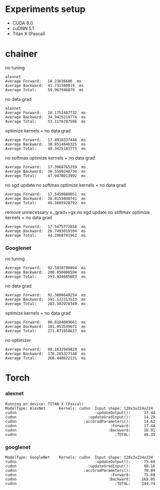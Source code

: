 # Experiments setup
+ CUDA 8.0
+ cuDNN 5.1
+ Titan X (Pascal)

# chainer

no tuning
```
alexnet                                 
Average Forward:   18.23636606  ms      
Average Backward:  41.731580019  ms     
Average Total:     59.967946079  ms     
```

no data grad
```
alexnet                                
Average Forward:   18.1751487732  ms   
Average Backward:  34.9425219774  ms   
Average Total:     53.1176707506  ms   
```

optimize kernels + no data grad
```
Average Forward:   17.4910337448  ms   
Average Backward:  30.8514846325  ms   
Average Total:     48.3425183773  ms   

```

no softmax 
optimize kernels + no data grad

```
Average Forward:   17.3968765259  ms 
Average Backward:  30.5509248734  ms 
Average Total:     47.9478013992  ms 
```

no sgd update
no softmax 
optimize kernels + no data grad

```
Average Forward:   17.5450880051  ms    
Average Backward:  28.8155040741  ms    
Average Total:     46.3605920792  ms    
```

remove unnecessary x._grad+=gx
no sgd update
no softmax 
optimize kernels + no data grad

```
Average Forward:   17.5475772858  ms  
Average Backward:  26.7493019104  ms  
Average Total:     44.2968791962  ms  
```

### Googlenet
no tuning
```
Average Forward:   92.5838790894  ms  
Average Backward:  200.850806594  ms  
Average Total:     293.434685683  ms  

```

no data grad
```
Average Forward:   92.3806648254  ms     
Average Backward:  191.122313523  ms     
Average Total:     283.502978349  ms     

```


optimize kernels + no data grad
```
Average Forward:   90.8184089661  ms  
Average Backward:  181.053549671  ms  
Average Total:     271.871958637  ms  

```

no optimizer
```
Average Forward:   90.1632949829  ms         
Average Backward:  176.285327148  ms         
Average Total:     266.448622131  ms         
```

# Torch

### alexnet
```
Running on device: TITAN X (Pascal)
ModelType: AlexNet      Kernels: cudnn  Input shape: 128x3x224x224
cudnn                                   :updateOutput():      17.44
cudnn                                :updateGradInput():      14.29
cudnn                              :accGradParameters():      14.62
cudnn                                          :Forward:      17.44
cudnn                                         :Backward:      28.91
cudnn                                            :TOTAL:      46.35

```

### googlenet
```
ModelType: GoogleNet    Kernels: cudnn  Input shape: 128x3x224x224     
cudnn                                   :updateOutput():      75.69    
cudnn                                :updateGradInput():      98.16    
cudnn                              :accGradParameters():      70.89    
cudnn                                          :Forward:      75.69    
cudnn                                         :Backward:     169.05    
cudnn                                            :TOTAL:     244.74    
```

